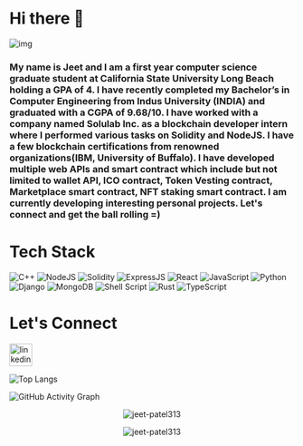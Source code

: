 # Hi there 👋

![img](https://notion-emojis.s3-us-west-2.amazonaws.com/prod/svg-twitter/1f9d1-1f3fb-200d-1f4bb.svg)

### My name is Jeet and I am a first year computer science graduate student at California State University Long Beach holding a GPA of 4. I have recently completed my Bachelor’s in Computer Engineering from Indus University (INDIA) and graduated with a CGPA of 9.68/10. I have worked with a company named Solulab Inc. as a blockchain developer intern where I performed various tasks on Solidity and NodeJS. I have a few blockchain certifications from renowned organizations(IBM, University of Buffalo). I have developed multiple web APIs and smart contract which include but not limited to wallet API, ICO contract, Token Vesting contract, Marketplace smart contract, NFT staking smart contract. I am currently developing interesting personal projects. Let's connect and get the ball rolling =)

<!--
**jeet-patel313/jeet-patel313** is a ✨ _special_ ✨ repository because its `README.md` (this file) appears on your GitHub profile.

Here are some ideas to get you started:

- 🔭 I’m currently working on ...
- 🌱 I’m currently learning ...
- 👯 I’m looking to collaborate on ...
- 🤔 I’m looking for help with ...
- 💬 Ask me about ...
- 📫 How to reach me: ...
- 😄 Pronouns: ...
- ⚡ Fun fact: ...
-->

# Tech Stack
![C++](https://img.shields.io/badge/C++-00599C?style=flat-square&logo=C%2B%2B&logoColor=white)
![NodeJS](https://img.shields.io/badge/node.js-6DA55F?style=for-the-badge&logo=node.js&logoColor=white)
![Solidity](https://img.shields.io/badge/Solidity-%23363636.svg?style=for-the-badge&logo=solidity&logoColor=white)
![ExpressJS](https://img.shields.io/badge/express.js-%23404d59.svg?style=for-the-badge&logo=express&logoColor=%2361DAFB)
![React](https://img.shields.io/badge/react-%2320232a.svg?style=for-the-badge&logo=react&logoColor=%2361DAFB)
![JavaScript](https://img.shields.io/badge/javascript-%23323330.svg?style=for-the-badge&logo=javascript&logoColor=%23F7DF1E)
![Python](https://img.shields.io/badge/python-3670A0?style=for-the-badge&logo=python&logoColor=ffdd54)
![Django](https://img.shields.io/badge/django-%23092E20.svg?style=for-the-badge&logo=django&logoColor=white)
![MongoDB](https://img.shields.io/badge/MongoDB-%234ea94b.svg?style=for-the-badge&logo=mongodb&logoColor=white)
![Shell Script](https://img.shields.io/badge/shell_script-%23121011.svg?style=for-the-badge&logo=gnu-bash&logoColor=white)
![Rust](https://img.shields.io/badge/rust-%23000000.svg?style=for-the-badge&logo=rust&logoColor=white)
![TypeScript](https://img.shields.io/badge/typescript-%23007ACC.svg?style=for-the-badge&logo=typescript&logoColor=white)

# Let's Connect
[<img src='https://cdn.jsdelivr.net/npm/simple-icons@3.0.1/icons/linkedin.svg' alt='linkedin' height='40'>](https://www.linkedin.com/in/idjot/)  

![Top Langs](https://github-readme-stats.vercel.app/api/top-langs/?username=jeet-patel313)

![GitHub Activity Graph](https://activity-graph.herokuapp.com/graph?username=jeet-patel313)


<p align="center"> <img src="https://github-readme-streak-stats.herokuapp.com/?user=jeet-patel313" alt="jeet-patel313" /> </p>
<p align="center"> <img src="https://gpvc.arturio.dev/jeet-patel313" alt="jeet-patel313" /> </p>
